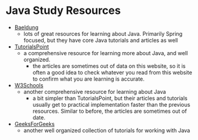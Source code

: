 # Java Study Resources
- [Baeldung](https://www.baeldung.com/java-tutorial)
    - lots of great resources for learning about Java. Primarily Spring focused, but they have core Java tutorials and articles as well
- [TutorialsPoint](https://www.tutorialspoint.com/java/index.htm)
    - a comprehensive resource for learning more about Java, and well organized. 
        - the articles are sometimes out of data on this website, so it is often a good idea to check whatever you read from this website to confirm what you are learning is accurate.
- [W3Schools](https://www.w3schools.com/java/)
    - another comprehensive resource for learning about Java
        - a bit simpler than TutorialsPoint, but their articles and tutorials usually get to practical implementation faster than the previous resources. Similar to before, the articles are sometimes out of date.
- [GeeksForGeeks](https://www.geeksforgeeks.org/java/)
    - another well organized collection of tutorials for working with Java